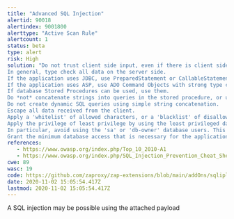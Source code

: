 ```yaml
---
title: "Advanced SQL Injection"
alertid: 90018
alertindex: 9001800
alerttype: "Active Scan Rule"
alertcount: 1
status: beta
type: alert
risk: High
solution: "Do not trust client side input, even if there is client side validation in place.
In general, type check all data on the server side.
If the application uses JDBC, use PreparedStatement or CallableStatement, with parameters passed by '?'
If the application uses ASP, use ADO Command Objects with strong type checking and parameterized queries.
If database Stored Procedures can be used, use them.
Do *not* concatenate strings into queries in the stored procedure, or use 'exec', 'exec immediate', or equivalent functionality!
Do not create dynamic SQL queries using simple string concatenation.
Escape all data received from the client.
Apply a 'whitelist' of allowed characters, or a 'blacklist' of disallowed characters in user input.
Apply the privilege of least privilege by using the least privileged database user possible.
In particular, avoid using the 'sa' or 'db-owner' database users. This does not eliminate SQL injection, but minimizes its impact.
Grant the minimum database access that is necessary for the application."
references:
   - https://www.owasp.org/index.php/Top_10_2010-A1
   - https://www.owasp.org/index.php/SQL_Injection_Prevention_Cheat_Sheet
cwe: 89
wasc: 19
code: https://github.com/zaproxy/zap-extensions/blob/main/addOns/sqliplugin/src/main/java/org/zaproxy/zap/extension/sqliplugin/SQLInjectionPlugin.java
date: 2020-11-02 15:05:54.417Z
lastmod: 2020-11-02 15:05:54.417Z
---
```

A SQL injection may be possible using the attached payload
